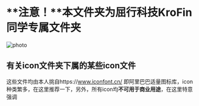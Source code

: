 # **注意！**本文件夹为屈行科技KroFin同学专属文件夹

![photo](https://github.com/SteveMiller233/Trashink-studio-sophomore-clan/blob/master/%E5%A4%A7%E4%BA%8C%E5%AD%A6%E4%B9%A0%E5%B0%8F%E7%BB%84/%E5%89%8D%E7%AB%AF-%E8%AE%BE%E8%AE%A1%E7%BB%84/KroFin/img/39234331.jpg)

## 有关icon文件夹下属的某些icon文件

  这些文件均由本人挑自https://www.iconfont.cn/ 即阿里巴巴适量图标库，icon种类繁多，在这里推荐一下，另外，所有icon均**不可用于商业用途**，在这里特意强调

